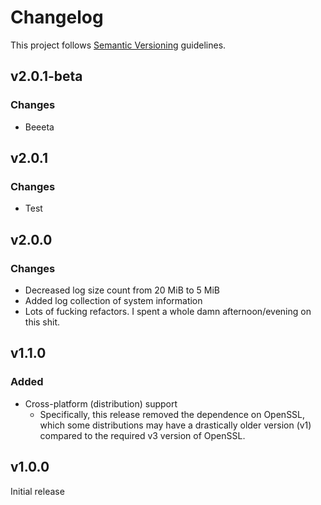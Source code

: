 # Changelog

This project follows [Semantic Versioning](http://semver.org) guidelines.

## v2.0.1-beta

### Changes

- Beeeta

## v2.0.1

### Changes

- Test

## v2.0.0

### Changes

- Decreased log size count from 20 MiB to 5 MiB
- Added log collection of system information
- Lots of fucking refactors. I spent a whole damn afternoon/evening on this shit.

## v1.1.0

### Added

- Cross-platform (distribution) support
    - Specifically, this release removed the dependence on OpenSSL, which some distributions may have a drastically
      older version (v1) compared to the required v3 version of OpenSSL.

## v1.0.0

Initial release